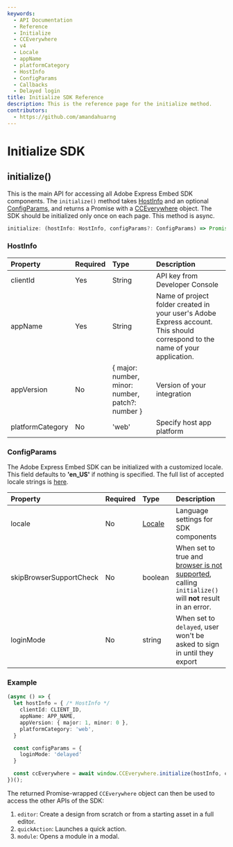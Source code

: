 ```yaml
---
keywords:
  - API Documentation
  - Reference
  - Initialize
  - CCEverywhere
  - v4
  - Locale
  - appName
  - platformCategory
  - HostInfo
  - ConfigParams
  - Callbacks
  - Delayed login
title: Initialize SDK Reference
description: This is the reference page for the initialize method.
contributors:
  - https://github.com/amandahuarng
--- 
```


# Initialize SDK

## initialize()

This is the main API for accessing all Adobe Express Embed SDK components. The `initialize()` method takes [HostInfo](#hostinfo) and an optional [ConfigParams](#configparams), and returns a Promise with a [CCEverywhere](../cc-everywhere/index.md) object. The SDK should be initialized only once on each page. This method is async.

```ts
initialize: (hostInfo: HostInfo, configParams?: ConfigParams) => Promise<CCEverywhere>
```

### HostInfo

| Property | Required | Type | Description
| :-- | :-- | :-- | :--
| clientId | Yes | String | API key from Developer Console
| appName | Yes | String | Name of project folder created in your user's Adobe Express account. This should correspond to the name of your application.
| appVersion | No | { major: number, minor: number, patch?: number } | Version of your integration
| platformCategory | No | 'web' | Specify host app platform

### ConfigParams

The Adobe Express Embed SDK can be initialized with a customized locale. This field defaults to **'en_US'** if nothing is specified.  The full list of accepted locale strings is [here](../types/index.md#locale).

| Property | Required | Type | Description
| :-- | :-- | :-- | :--
| locale | No | [Locale](../types/index.md#locale) | Language settings for SDK components
| skipBrowserSupportCheck | No | boolean | When set to true and [browser is not supported](../../guides/quickstart/index.md#browser-support), calling `initialize()` will **not** result in an error.
| loginMode | No | string | When set to `delayed`, user won't be asked to sign in until they export

### Example

```ts
(async () => {
  let hostInfo = { /* HostInfo */
    clientId: CLIENT_ID,
    appName: APP_NAME, 
    appVersion: { major: 1, minor: 0 }, 
    platformCategory: 'web',
  }

  const configParams = {
    loginMode: 'delayed'
  }

  const ccEverywhere = await window.CCEverywhere.initialize(hostInfo, configParams);
})();
```

The returned Promise-wrapped `CCEverywhere` object can then be used to access the other APIs of the SDK:

1. `editor`: Create a design from scratch or from a starting asset in a full editor.
2. `quickAction`: Launches a quick action.
3. `module`: Opens a module in a modal.
